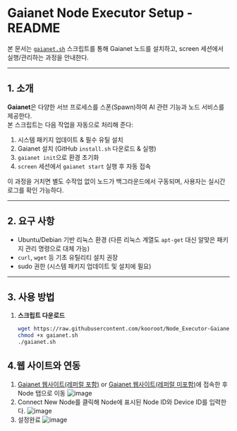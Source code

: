 # Gaianet Node Executor Setup - README

본 문서는 [`gaianet.sh`](./gaianet.sh) 스크립트를 통해 Gaianet 노드를 설치하고, screen 세션에서 실행/관리하는 과정을 안내한다.

---

## 1. 소개

**Gaianet**은 다양한 서브 프로세스를 스폰(Spawn)하여 AI 관련 기능과 노드 서비스를 제공한다.  
본 스크립트는 다음 작업을 자동으로 처리해 준다:

1. 시스템 패키지 업데이트 & 필수 유틸 설치  
2. Gaianet 설치 (GitHub `install.sh` 다운로드 & 실행)  
3. `gaianet init`으로 환경 초기화  
4. `screen` 세션에서 `gaianet start` 실행 후 자동 접속  

이 과정을 거치면 별도 수작업 없이 노드가 백그라운드에서 구동되며, 사용자는 실시간 로그를 확인 가능하다.

---

## 2. 요구 사항

- Ubuntu/Debian 기반 리눅스 환경 (다른 리눅스 계열도 `apt-get` 대신 알맞은 패키지 관리 명령으로 대체 가능)  
- `curl`, `wget` 등 기초 유틸리티 설치 권장  
- sudo 권한 (시스템 패키지 업데이트 및 설치에 필요)  

---

## 3. 사용 방법

1. **스크립트 다운로드**  
   ```bash
   wget https://raw.githubusercontent.com/kooroot/Node_Executor-Gaianet/refs/heads/main/gaianet.sh
   chmod +x gaianet.sh
   ./gaianet.sh
   ```


## 4.웹 사이트와 연동

1. [Gaianet 웹사이트(레퍼럴 포함)](https://www.gaianet.ai/gaia-domain-name?referralCode=RnpSn8) or [Gaianet 웹사이트(레퍼럴 미포함)](https://www.gaianet.ai/gaia-domain-name)에 접속한 후 Node 탭으로 이동
   ![image](https://github.com/user-attachments/assets/a8828611-58a5-4214-abd4-6ba66a875bd8)
2. Connect New Node를 클릭해 Node에 표시된 Node ID와 Device ID를 입력한다.
   ![image](https://github.com/user-attachments/assets/7d98f993-c217-4cdf-9997-4b5edd639e08)
3. 설정완료
   ![image](https://github.com/user-attachments/assets/fd91116a-4b5c-47f4-8adb-e70443a9a3f8)

